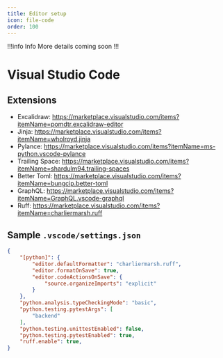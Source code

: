 ```yaml
---
title: Editor setup
icon: file-code
order: 100
---
```


!!!info Info
More details coming soon
!!!

<!-- vale off -->
# Visual Studio Code
<!-- vale on -->

## Extensions

- Excalidraw: https://marketplace.visualstudio.com/items?itemName=pomdtr.excalidraw-editor
- Jinja: https://marketplace.visualstudio.com/items?itemName=wholroyd.jinja
- Pylance: https://marketplace.visualstudio.com/items?itemName=ms-python.vscode-pylance
- Trailing Space: https://marketplace.visualstudio.com/items?itemName=shardulm94.trailing-spaces
- Better Toml: https://marketplace.visualstudio.com/items?itemName=bungcip.better-toml
- GraphQL: https://marketplace.visualstudio.com/items?itemName=GraphQL.vscode-graphql
- Ruff: https://marketplace.visualstudio.com/items?itemName=charliermarsh.ruff

## Sample `.vscode/settings.json`

```json
{
    "[python]": {
        "editor.defaultFormatter": "charliermarsh.ruff",
        "editor.formatOnSave": true,
        "editor.codeActionsOnSave": {
            "source.organizeImports": "explicit"
        }
    },
    "python.analysis.typeCheckingMode": "basic",
    "python.testing.pytestArgs": [
        "backend"
    ],
    "python.testing.unittestEnabled": false,
    "python.testing.pytestEnabled": true,
    "ruff.enable": true,
}
```